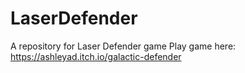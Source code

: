 # LaserDefender
A repository for Laser Defender game
Play game here: https://ashleyad.itch.io/galactic-defender 
